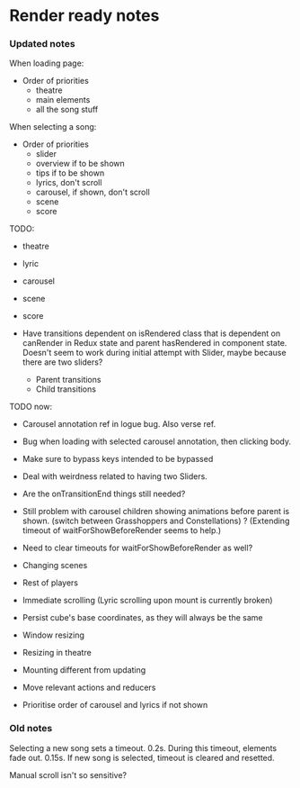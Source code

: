 # Render ready notes

### Updated notes

When loading page:

* Order of priorities
    * theatre
    * main elements
    * all the song stuff

When selecting a song:

* Order of priorities
    * slider
    * overview if to be shown
    * tips if to be shown
    * lyrics, don't scroll
    * carousel, if shown, don't scroll
    * scene
    * score

TODO:
* theatre
* lyric
* carousel
* scene
* score

* Have transitions dependent on isRendered class that is dependent on canRender in Redux state and parent hasRendered in component state. Doesn't seem to work during initial attempt with Slider, maybe because there are two sliders?

    * Parent transitions
    * Child transitions

TODO now:
* Carousel annotation ref in logue bug. Also verse ref.
* Bug when loading with selected carousel annotation, then clicking body.
* Make sure to bypass keys intended to be bypassed

* Deal with weirdness related to having two Sliders.
* Are the onTransitionEnd things still needed?
* Still problem with carousel children showing animations before parent is shown. (switch between Grasshoppers and Constellations) ? (Extending timeout of waitForShowBeforeRender seems to help.)
* Need to clear timeouts for waitForShowBeforeRender as well?

* Changing scenes
* Rest of players
* Immediate scrolling (Lyric scrolling upon mount is currently broken)
* Persist cube's base coordinates, as they will always be the same
* Window resizing
* Resizing in theatre
* Mounting different from updating
* Move relevant actions and reducers
* Prioritise order of carousel and lyrics if not shown

### Old notes

Selecting a new song sets a timeout. 0.2s.
During this timeout, elements fade out. 0.15s.
If new song is selected, timeout is cleared and resetted.

Manual scroll isn't so sensitive?

